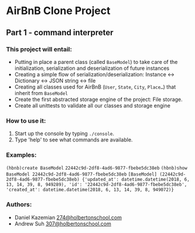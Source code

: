 # AirBnB Clone Project
## Part 1 - command interpreter
### This project will entail:
* Putting in place a parent class (called `BaseModel`) to take care of the initialization, serialization and deserialization of future instances
* Creating a simple flow of serialization/deserialization: Instance <-> Dictionary <-> JSON string <-> file
* Creating all classes used for AirBnB (`User`, `State`, `City`, `Place…`) that inherit from `BaseModel`
* Create the first abstracted storage engine of the project: File storage.
* Create all unittests to validate all our classes and storage engine
### How to use it:
1. Start up the console by typing `./console`.
2. Type 'help' to see what commands are available.
### Examples:
`(hbnb)create BaseModel`
`22442c9d-2df8-4ad6-9877-fbebe5dc38eb`
`(hbnb)show BaseModel 22442c9d-2df8-4ad6-9877-fbebe5dc38eb`
`[BaseModel] (22442c9d-2df8-4ad6-9877-fbebe5dc38eb) {'updated_at': datetime.datetime(2018, 6, 13, 14, 39, 8, 949289), 'id': '22442c9d-2df8-4ad6-9877-fbebe5dc38eb', 'created_at': datetime.datetime(2018, 6, 13, 14, 39, 8, 949072)}`
### Authors:
* Daniel Kazemian <274@holbertonschool.com>
* Andrew Suh <307@holbertonschool.com>